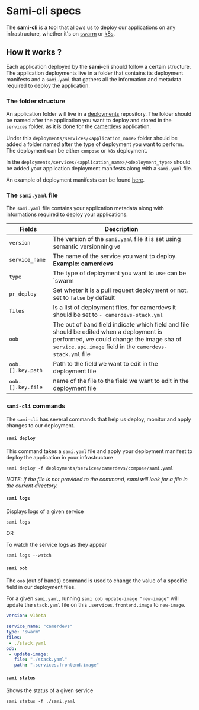 # Sami-cli specs

The **sami-cli** is a tool that allows us to deploy our applications on any infrastructure,
whether it's on [swarm](https://docs.docker.com/engine/swarm/) or [k8s](https://kubernetes.io/).

## How it works ?
Each application deployed by the **sami-cli** should follow a certain structure.
The application deployments live in a folder that contains its deployment manifests
and a `sami.yaml` that gathers all the information and metadata required to deploy
the application.

### The folder structure

An application folder will live in a [deployments](https://github.com/osscameroon/deployments) repository.
The folder should be named after the application you want to deploy and stored in the `services` folder.
as it is done for the [camerdevs](https://github.com/osscameroon/deployments/tree/main/services) application.

Under this `deployments/services/<application_name>` folder should be added a folder named
after the type of deployment you want to perform. The deployment can be either `compose` or `k8s` deployment.

In the `deployments/services/<application_name>/<deployment_type>` should be added your
application deployment manifests along with a `sami.yaml` file.

An example of deployment manifests can be found [here](https://github.com/osscameroon/deployments/tree/main/services/camerdevs/compose/stage).


### The `sami.yaml` file

The `sami.yaml` file contains your application metadata along with informations required
to deploy your applications.

| Fields       | Description           |
|--------------|-----------------------|
|`version`       | The version of the `sami.yaml` file it is set using semantic versionning `v0`|
|`service_name`  | The name of the service you want to deploy. **Example: camerdevs**
|`type`          | The type of deployment you want to use can be `swarm|k8s|cron`
|`pr_deploy`     | Set wheter it is a pull request deployment or not. set to `false` by default
|`files`         | Is a list of deployment files. for camerdevs it should be set to `- camerdevs-stack.yml`
|`oob`           | The out of band field indicate which field and file should be edited when a deployment is performed, we could change the image sha of `service.api.image` field in the `camerdevs-stack.yml` file
|`oob.[].key.path`   | Path to the field we want to edit in the deployment file
|`oob.[].key.file`   | name of the file to the field we want to edit in the deployment file

### `sami-cli` commands

The `sami-cli` has several commands that help us deploy, monitor and apply changes to our deployment.


#### `sami deploy`

This command takes a `sami.yaml` file and apply your deployment manifest to deploy the application in your infrastructure

```
sami deploy -f deployments/services/camerdevs/compose/sami.yaml
```

*NOTE: If the file is not provided to the command, sami will look for a file in the current directory.*

#### `sami logs`

Displays logs of a given service

```
sami logs
```

OR

To watch the service logs as they appear

```
sami logs --watch
```


#### `sami oob`

The `oob` (out of bands) command is used to change the value of a specific field in our deployment files.

For a given `sami.yaml`, running `sami oob update-image "new-image"` will update the `stack.yaml` file
on this `.services.frontend.image` to `new-image`.

```yaml
version: v1beta

service_name: "camerdevs"
type: "swarm"
files:
 - ./stack.yaml
oob:
 - update-image:
   file: "./stack.yaml"
   path: ".services.frontend.image"
```


#### `sami status`

Shows the status of a given service

`sami status -f ./sami.yaml`
